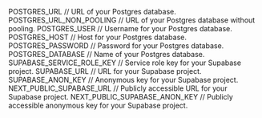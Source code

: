 POSTGRES_URL // URL of your Postgres database.
POSTGRES_URL_NON_POOLING // URL of your Postgres database without pooling.
POSTGRES_USER // Username for your Postgres database.
POSTGRES_HOST // Host for your Postgres database.
POSTGRES_PASSWORD // Password for your Postgres database.
POSTGRES_DATABASE // Name of your Postgres database.
SUPABASE_SERVICE_ROLE_KEY // Service role key for your Supabase project.
SUPABASE_URL // URL for your Supabase project.
SUPABASE_ANON_KEY // Anonymous key for your Supabase project.
NEXT_PUBLIC_SUPABASE_URL // Publicly accessible URL for your Supabase project.
NEXT_PUBLIC_SUPABASE_ANON_KEY // Publicly accessible anonymous key for your Supabase project.


